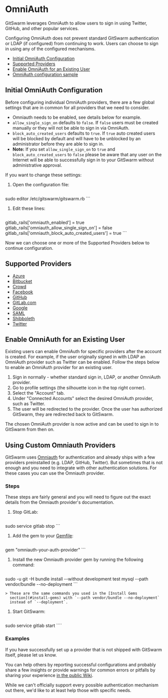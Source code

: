 # OmniAuth

GitSwarm leverages OmniAuth to allow users to sign in using Twitter,
GitHub, and other popular services.

Configuring OmniAuth does not prevent standard GitSwarm authentication or
LDAP (if configured) from continuing to work. Users can choose to sign in
using any of the configured mechanisms.

- [Initial OmniAuth Configuration](#initial-omniauth-configuration)
- [Supported Providers](#supported-providers)
- [Enable OmniAuth for an Existing
  User](#enable-omniauth-for-an-existing-user)
- [OmniAuth configuration
  sample](https://gitlab.com/gitlab-org/omnibus-gitlab/tree/master#omniauth-google-twitter-github-login)

## Initial OmniAuth Configuration

Before configuring individual OmniAuth providers, there are a few global
settings that are in common for all providers that we need to consider.

- Omniauth needs to be enabled, see details below for example.
- `allow_single_sign_on` defaults to `false`. If `false` users must be
  created manually or they will not be able to sign in via OmniAuth.
- `block_auto_created_users` defaults to `true`. If `true` auto created
  users will be blocked by default and will have to be unblocked by an
  administrator before they are able to sign in.
- **Note:** If you set `allow_single_sign_on` to `true` and
  `block_auto_created_users` to `false` please be aware that any user on
  the Internet will be able to successfully sign in to your GitSwarm
  without administrative approval.

If you want to change these settings:

1.  Open the configuration file:

    ```sh
sudo editor /etc/gitswarm/gitswarm.rb
    ```

1.  Edit these lines:

    ```
gitlab_rails['omniauth_enabled'] = true
gitlab_rails['omniauth_allow_single_sign_on'] = false
gitlab_rails['omniauth_block_auto_created_users'] = true
    ```

Now we can choose one or more of the Supported Providers below to continue
configuration.

## Supported Providers

- [Azure](azure.md)
- [Bitbucket](bitbucket.md)
- [Crowd](crowd.md)
- [Facebook](facebook.md)
- [GitHub](github.md)
- [GitLab.com](gitlab.md)
- [Google](google.md)
- [SAML](saml.md)
- [Shibboleth](shibboleth.md)
- [Twitter](twitter.md)

## Enable OmniAuth for an Existing User

Existing users can enable OmniAuth for specific providers after the account
is created. For example, if the user originally signed in with LDAP an
OmniAuth provider such as Twitter can be enabled. Follow the steps below to
enable an OmniAuth provider for an existing user.

1. Sign in normally - whether standard sign in, LDAP, or another OmniAuth
   provider.
1. Go to profile settings (the silhouette icon in the top right corner).
1. Select the "Account" tab.
1. Under "Connected Accounts" select the desired OmniAuth provider, such as
   Twitter.
1. The user will be redirected to the provider. Once the user has authorized
   GitSwarm, they are redirected back to GitSwarm.

The chosen OmniAuth provider is now active and can be used to sign in to
GitSwarm from then on.

## Using Custom Omniauth Providers

GitSwarm uses [Omniauth](http://www.omniauth.org/) for authentication and
already ships with a few providers preinstalled (e.g. LDAP, GitHub,
Twitter). But sometimes that is not enough and you need to integrate with
other authentication solutions. For these cases you can use the Omniauth
provider.

### Steps

These steps are fairly general and you will need to figure out the exact
details from the Omniauth provider's documentation.

1.  Stop GitLab:

    ```bash
sudo service gitlab stop
    ```

1.  Add the gem to your
    [Gemfile](https://gitlab.com/gitlab-org/gitlab-ce/blob/master/Gemfile):

    ```bash
gem "omniauth-your-auth-provider"
    ```

1.  Install the new Omniauth provider gem by running the following command:

    ```bash
sudo -u git -H bundle install --without development test mysql --path vendor/bundle --no-deployment
    ```

    > These are the same commands you used in the [Install Gems
      section](#install-gems) with `--path vendor/bundle --no-deployment`
      instead of `--deployment`.

1.  Start GitSwarm:

    ```bash
sudo service gitlab start
    ````

### Examples

If you have successfully set up a provider that is not shipped with
GitSwarm itself, please let us know.

You can help others by reporting successful configurations and probably
share a few insights or provide warnings for common errors or pitfalls by
sharing your experience [in the public
Wiki](https://github.com/gitlabhq/gitlab-public-wiki/wiki/Custom-omniauth-provider-configurations).

While we can't officially support every possible authentication mechanism
out there, we'd like to at least help those with specific needs.
